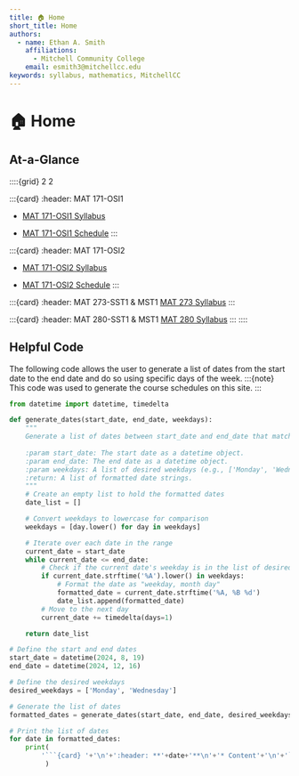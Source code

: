 ```yaml
---
title: 🏠 Home
short_title: Home
authors:
  - name: Ethan A. Smith
    affiliations:
      - Mitchell Community College
    email: esmith3@mitchellcc.edu
keywords: syllabus, mathematics, MitchellCC
---
```


# 🏠 Home

## At-a-Glance 

::::{grid} 2 2

:::{card}
:header: MAT 171-OSI1
* [MAT 171-OSI1 Syllabus](https://smithea3.github.io/mcc_2024fa/fa-mat-171-osi1)

* [MAT 171-OSI1 Schedule](https://smithea3.github.io/mcc_2024fa/2024fa-mat-171-osi1-schedule)
:::

:::{card}
:header: MAT 171-OSI2
* [MAT 171-OSI2 Syllabus](https://smithea3.github.io/mcc_2024fa/fa-mat-171-osi2)

* [MAT 171-OSI2 Schedule](https://smithea3.github.io/mcc_2024fa/2024fa-mat-171-osi2-schedule)
:::

:::{card}
:header: MAT 273-SST1 & MST1
[MAT 273 Syllabus](https://smithea3.github.io/mcc_2024fa/fa-mat-273)
:::

:::{card}
:header: MAT 280-SST1 & MST1
[MAT 280 Syllabus](https://smithea3.github.io/mcc_2024fa/fa-mat-280)
:::
::::

## Helpful Code
The following code allows the user to generate a list of dates from the start date to the end date and do so using specific days of the week.
:::{note}
This code was used to generate the course schedules on this site.
:::
```python
from datetime import datetime, timedelta

def generate_dates(start_date, end_date, weekdays):
    """
    Generate a list of dates between start_date and end_date that match the given weekdays.
    
    :param start_date: The start date as a datetime object.
    :param end_date: The end date as a datetime object.
    :param weekdays: A list of desired weekdays (e.g., ['Monday', 'Wednesday']).
    :return: A list of formatted date strings.
    """
    # Create an empty list to hold the formatted dates
    date_list = []

    # Convert weekdays to lowercase for comparison
    weekdays = [day.lower() for day in weekdays]

    # Iterate over each date in the range
    current_date = start_date
    while current_date <= end_date:
        # Check if the current date's weekday is in the list of desired weekdays
        if current_date.strftime('%A').lower() in weekdays:
            # Format the date as "weekday, month day"
            formatted_date = current_date.strftime('%A, %B %d')
            date_list.append(formatted_date)
        # Move to the next day
        current_date += timedelta(days=1)

    return date_list

# Define the start and end dates
start_date = datetime(2024, 8, 19)
end_date = datetime(2024, 12, 16)

# Define the desired weekdays
desired_weekdays = ['Monday', 'Wednesday']

# Generate the list of dates
formatted_dates = generate_dates(start_date, end_date, desired_weekdays)

# Print the list of dates
for date in formatted_dates:
    print(
        '```{card} '+'\n'+':header: **'+date+'**\n'+'* Content'+'\n'+'```'+'\n'
         )
```
